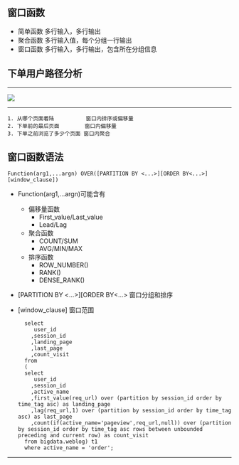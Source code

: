 ## 窗口函数 ##

- 简单函数 多行输入，多行输出
- 聚合函数 多行输入值，每个分组一行输出
- 窗口函数 多行输入，多行输出，包含所在分组信息

## 下单用户路径分析 ##
----------
![](https://i.imgur.com/eoKAYrM.png)

----------
	1. 从哪个页面着陆          窗口内排序或偏移量
	2. 下单前的最后页面        窗口内偏移量
	3. 下单之前浏览了多少个页面 窗口内聚合

## 窗口函数语法 ##
	Function(arg1,...argn) OVER([PARTITION BY <...>][ORDER BY<...>][window_clause])
	
- Function(arg1,...argn)可能含有
	- 偏移量函数
		- First_value/Last_value
		- Lead/Lag
	- 聚合函数
		- COUNT/SUM
		- AVG/MIN/MAX
	- 排序函数
		- ROW_NUMBER()
		- RANK()
		- DENSE_RANK()
- [PARTITION BY <...>][ORDER BY<...> 窗口分组和排序
- [window_clause] 窗口范围

		select
		   user_id
		  ,session_id
		  ,landing_page
		  ,last_page
		  ,count_visit
		from
		(
		select
		   user_id
		  ,session_id
		  ,active_name
		  ,first_value(req_url) over (partition by session_id order by time_tag asc) as landing_page
		  ,lag(req_url,1) over (partition by session_id order by time_tag asc) as last_page
		  ,count(if(active_name='pageview',req_url,null)) over (partition by session_id order by time_tag asc rows between unbounded preceding and current row) as count_visit
		from bigdata.weblog) t1
		where active_name = 'order';
----------
